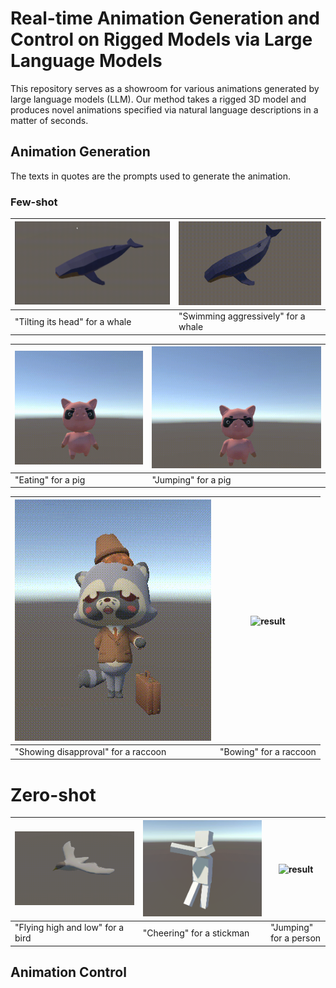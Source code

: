 # Real-time Animation Generation and Control on Rigged Models via Large Language Models
 
This repository serves as a showroom for various animations generated by large language models (LLM). Our method takes a rigged 3D model and produces novel animations specified via natural language descriptions in a matter of seconds.

## Animation Generation

The texts in quotes are the prompts used to generate the animation.

### Few-shot

| ![result](videos/whale_head_moving.gif)| ![result](videos/whale_swim_aggressively.gif)  |
| ------------- | ------------- | 
| "Tilting its head" for a whale  | "Swimming aggressively" for a whale |

| ![result](videos/pig_eat.gif)| ![result](videos/pig_jump.gif)  |
| ------------- | ------------- | 
| "Eating" for a pig | "Jumping" for a pig |

| ![result](videos/raccoon_disapproval.gif)| ![result](videos/raccoon_bow.gif)  |
| ------------- | ------------- | 
| "Showing disapproval" for a raccoon | "Bowing" for a raccoon  |

# Zero-shot

| ![result](videos/bird_flying_high_and_low.gif)| ![result](videos/stickman_cheering.gif)  | ![result](videos/person_jumping.gif)  |
| ------------- | ------------- | ------------- | 
| "Flying high and low" for a bird | "Cheering" for a stickman  | "Jumping" for a person  |


## Animation Control

